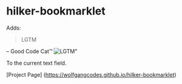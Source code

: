 # hilker-bookmarklet
Adds:
>LGTM

– Good Code Cat™ ![LGTM](https://emoji.slack-edge.com/T024WBZ4E/glasscat/1ba56bc1228df3cf.png)"

To the current text field.

[Project Page] (https://wolfgangcodes.github.io/hilker-bookmarklet)
